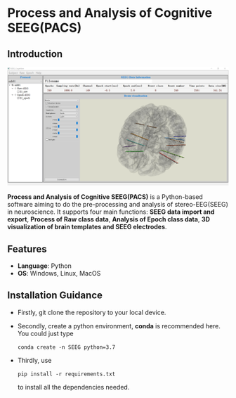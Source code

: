 #  Process and Analysis of Cognitive SEEG(PACS) 
## Introduction  

![PACS](icon//PACS.png)

__Process and Analysis of Cognitive SEEG(PACS)__ is a Python-based software aiming to do the pre-processing and analysis of stereo-EEG(SEEG) in neuroscience. It supports four main functions: __SEEG data import and export__, __Process of Raw class data__, __Analysis of Epoch class data__, __3D visualization of brain templates and SEEG electrodes__.

## Features

- __Language__: Python
- __OS__: Windows, Linux, MacOS

## Installation Guidance

- Firstly, git clone the repository to your local device.

- Secondly, create a python environment, __conda__ is recommended here. You could just type  

  ```
  conda create -n SEEG python=3.7  
  ```

- Thirdly, use 

   ```
   pip install -r requirements.txt
   ```

  to install all the dependencies needed.


